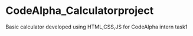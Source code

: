 # CodeAlpha_Calculatorproject
Basic calculator developed using HTML,CSS,JS for CodeAlpha intern task1
